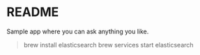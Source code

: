 # README

Sample app where you can ask anything you like.

> brew install elasticsearch
> brew services start elasticsearch
